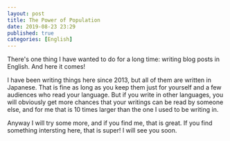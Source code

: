 ```yaml
---
layout: post
title: The Power of Population
date: 2019-08-23 23:29
published: true
categories: [English]
---
```


There's one thing I have wanted to do for a long time: writing blog posts in English. And here it comes!

I have been writing things here since 2013, but all of them are written in Japanese. That is fine as long as you keep them just for yourself and a few audiences who read your language. But if you write in other languages, you will obviously get more chances that your writings can be read by someone else, and for me that is 10 times larger than the one I used to be writing in.

Anyway I will try some more, and if you find me, that is great. If you find something intersting here, that is super! I will see you soon.